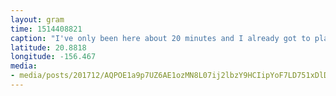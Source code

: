 ```yaml
---
layout: gram
time: 1514408821
caption: "I've only been here about 20 minutes and I already got to play with the cutest little chihuahua. #waitforit #nofilter"
latitude: 20.8818
longitude: -156.467
media:
- media/posts/201712/AQPOE1a9p7UZ6AE1ozMN8L07ij2lbzY9HCIipYoF7LD751xDlDelS3iZV9wFlye023lD4Lq_TKXPUxH2GtDYXbDIVz5MCl4x3Z9Pk_17891437144135567.mp4
---
```

